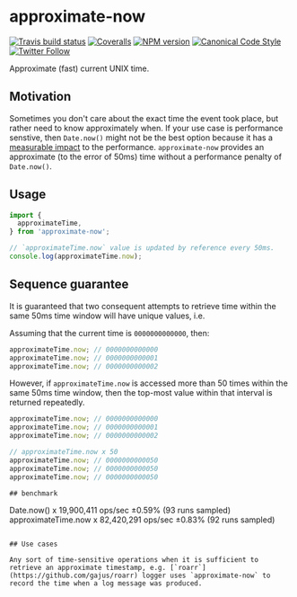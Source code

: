 # approximate-now

[![Travis build status](http://img.shields.io/travis/gajus/approximate-now/master.svg?style=flat-square)](https://travis-ci.org/gajus/approximate-now)
[![Coveralls](https://img.shields.io/coveralls/gajus/approximate-now.svg?style=flat-square)](https://coveralls.io/github/gajus/approximate-now)
[![NPM version](http://img.shields.io/npm/v/approximate-now.svg?style=flat-square)](https://www.npmjs.org/package/approximate-now)
[![Canonical Code Style](https://img.shields.io/badge/code%20style-canonical-blue.svg?style=flat-square)](https://github.com/gajus/canonical)
[![Twitter Follow](https://img.shields.io/twitter/follow/kuizinas.svg?style=social&label=Follow)](https://twitter.com/kuizinas)

Approximate (fast) current UNIX time.

## Motivation

Sometimes you don't care about the exact time the event took place, but rather need to know approximately when. If your use case is performance senstive, then `Date.now()` might not be the best option because it has a [measurable impact](#benchmark) to the performance. `approximate-now` provides an approximate (to the error of 50ms) time without a performance penalty of `Date.now()`.

## Usage

```js
import {
  approximateTime,
} from 'approximate-now';

// `approximateTime.now` value is updated by reference every 50ms.
console.log(approximateTime.now);

```

## Sequence guarantee

It is guaranteed that two consequent attempts to retrieve time within the same 50ms time window will have unique values, i.e.

Assuming that the current time is `0000000000000`, then:

```js
approximateTime.now; // 0000000000000
approximateTime.now; // 0000000000001
approximateTime.now; // 0000000000002

```

However, if `approximateTime.now` is accessed more than 50 times within the same 50ms time window, then the top-most value within that interval is returned repeatedly.

```js
approximateTime.now; // 0000000000000
approximateTime.now; // 0000000000001
approximateTime.now; // 0000000000002

// approximateTime.now x 50
approximateTime.now; // 0000000000050
approximateTime.now; // 0000000000050
approximateTime.now; // 0000000000050

## benchmark

```
Date.now()          x 19,900,411 ops/sec ±0.59% (93 runs sampled)
approximateTime.now x 82,420,291 ops/sec ±0.83% (92 runs sampled)

```

## Use cases

Any sort of time-sensitive operations when it is sufficient to retrieve an approximate timestamp, e.g. [`roarr`](https://github.com/gajus/roarr) logger uses `approximate-now` to record the time when a log message was produced.
